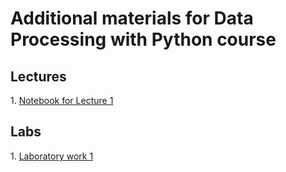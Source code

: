 # Additional materials for Data Processing with Python course
## Lectures
<p>1. <a href="https://github.com/svniko/data_processing/blob/main/notebooks/Lecture_1.ipynb">Notebook for Lecture 1</a><p>

## Labs
<p>1. <a href="https://github.com/svniko/data_processing/blob/main/Labs/Lab_1_en.pdf">Laboratory work 1</a><p>
